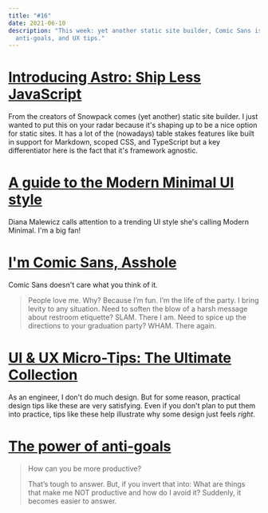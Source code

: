 ```yaml
---
title: "#16"
date: 2021-06-10
description: "This week: yet another static site builder, Comic Sans is fed up,
  anti-goals, and UX tips."
---
```

# [Introducing Astro: Ship Less JavaScript](https://astro.build/blog/introducing-astro)

From the creators of Snowpack comes (yet another) static site builder. I just wanted to put this on your radar because it's shaping up to be a nice option for static sites. It has a lot of the (nowadays) table stakes features like built in support for Markdown, scoped CSS, and TypeScript but a key differentiator here is the fact that it's framework agnostic.

# [A guide to the Modern Minimal UI style](https://uxdesign.cc/a-guide-to-the-modern-minimal-ui-style-531ac1e9fbfe)

Diana Malewicz calls attention to a trending UI style she's calling Modern Minimal. I'm a big fan!

# [I'm Comic Sans, Asshole](https://www.mcsweeneys.net/articles/im-comic-sans-asshole)

Comic Sans doesn't care what you think of it.

> People love me. Why? Because I’m fun. I’m the life of the party. I bring levity to any situation. Need to soften the blow of a harsh message about restroom etiquette? SLAM. There I am. Need to spice up the directions to your graduation party? WHAM. There again.

# [UI & UX Micro-Tips: The Ultimate Collection](https://uxdesign.cc/ui-ux-micro-tips-the-ultimate-collection-a07d56c9e98)

As an engineer, I don't do much design. But for some reason, practical design tips like these are very satisfying. Even if you don't plan to put them into practice, tips like these help illustrate why some design just feels _right_.

# [The power of anti-goals](https://buditanrim.co/2021/anti-goals/)

> How can you be more productive?
>
> That’s tough to answer. But, if you invert that into: What are things that make me NOT productive and how do I avoid it? Suddenly, it becomes easier to answer.
